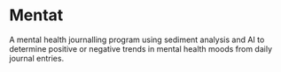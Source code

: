 # Mentat

A mental health journalling program using sediment analysis and AI to determine positive or negative trends in mental health moods from daily journal entries.